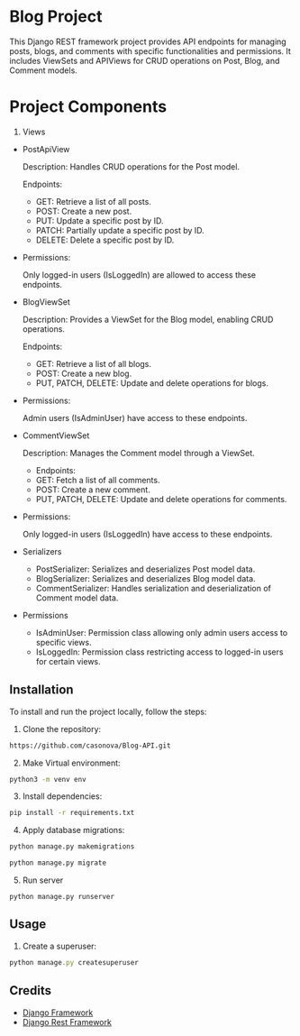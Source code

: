 
# Blog Project


This Django REST framework project provides API endpoints for managing posts, blogs, and comments with specific functionalities and permissions. It includes ViewSets and APIViews for CRUD operations on Post, Blog, and Comment models.

# Project Components
1. Views
- PostApiView
    
    Description: Handles CRUD operations for the Post model.

    Endpoints:
    - GET: Retrieve a list of all posts.
    - POST: Create a new post.
    - PUT: Update a specific post by ID.
   - PATCH: Partially update a specific post by ID.
    - DELETE: Delete a specific post by ID.
- Permissions:
    
    Only logged-in users (IsLoggedIn) are allowed to access these endpoints.
- BlogViewSet
    
    Description: Provides a ViewSet for the Blog model, enabling CRUD operations.
    
    Endpoints:
    - GET: Retrieve a list of all blogs.
    - POST: Create a new blog.
    - PUT, PATCH, DELETE: Update and delete operations for blogs.
- Permissions:
    
    Admin users (IsAdminUser) have access to these endpoints.
- CommentViewSet
    
    Description: Manages the Comment model through a ViewSet.
    - Endpoints:
    - GET: Fetch a list of all comments.
    - POST: Create a new comment.
    - PUT, PATCH, DELETE: Update and delete operations for comments.
- Permissions:
    
    Only logged-in users (IsLoggedIn) have access to these endpoints.
- Serializers
    - PostSerializer: Serializes and deserializes Post model data.
    - BlogSerializer: Serializes and deserializes Blog model data.
    - CommentSerializer: Handles serialization and deserialization of Comment model data.
- Permissions
    - IsAdminUser: Permission class allowing only admin users access to specific views.
    - IsLoggedIn: Permission class restricting access to logged-in users for certain views.








## Installation
To install and run the project locally, follow the steps:

1. Clone the repository:


```bash
https://github.com/casonova/Blog-API.git
```
2. Make Virtual environment:

```bash
python3 -m venv env
```  

3. Install dependencies:

```bash
pip install -r requirements.txt
```    
4. Apply database migrations:
```bash
python manage.py makemigrations
```  

```bash
python manage.py migrate
```    
5. Run server
 ```
 python manage.py runserver
 ```

 
 
## Usage
1. Create a superuser:

```javascript
python manage.py createsuperuser
```


## Credits

- [Django Framework](https://www.djangoproject.com/)
- [Django Rest Framework](https://www.django-rest-framework.org/)






